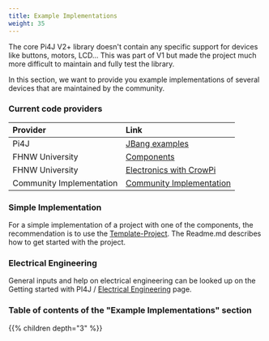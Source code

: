 ```yaml
---
title: Example Implementations
weight: 35
---
```


The core Pi4J V2+ library doesn't contain any specific support for devices like buttons, motors, LCD... This was part of 
V1 but made the project much more difficult to maintain and fully test the library.

In this section, we want to provide you example implementations of several devices that are maintained by the community.

### Current code providers

| Provider                 | Link                                                          |
|:-------------------------|:--------------------------------------------------------------|
| Pi4J                     | [JBang examples](/examples/jbang)                             |
| FHNW University          | [Components](/examples/components)                            |
| FHNW University          | [Electronics with CrowPi](/examples/crowpi)                   |
| Community Implementation | [Community Implementation](/examples/communityimplementation) |


### Simple Implementation

For a simple implementation of a project with one of the components, the recommendation is to use the [Template-Project](https://github.com/Pi4J/pi4j-template-javafx).
The Readme.md describes how to get started with the project.

### Electrical Engineering

General inputs and help on electrical engineering can be looked up on the Getting started with PI4J / [Electrical Engineering](/getting-started/electricalengeneering/) page.

### Table of contents of the "Example Implementations" section

{{% children depth="3" %}}
